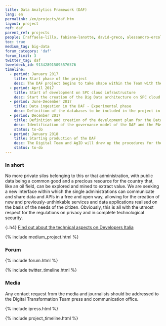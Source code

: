 ```yaml
---
title: Data Analytics Framework (DAF)
lang: en
permalink: /en/projects/daf.htm
layout: project
ref: daf
parent_ref: projects
people: [raffaele-lillo, fabiana-lanotte, david-greco, alessandro-ercolani ]
toc: true
medium_tag: big-data
forum_category: 'daf'
forum_limit: 3
twitter_tag: daf
tweetdeck_id: 913428915095576576
timeline: 
  - period: January 2017 
    title: Start phase of the project 
    desc: The DAF project begins to take shape within the Team with the creation of the group working on the data 
  - period: April 2017 
    title: Start of development on SPC cloud infrastructure 
    desc: Start the creation of the Big Data architecture on SPC cloud lot 1. Opening of the repositories as open source software that is downloadable from the link github.com/teamdigitale/daf 
  - period: June-December 2017 
    title: Data ingestion in the DAF - Experimental phase 
    desc: Definition of the databases to be included in the project in the experimental phase and the commissioning of the extraction and ingestion procedures. Defining the relationships between the DAF manager and the PAs involved in the initiative.
  - period: December 2017 
    title: Definition and creation of the development plan for the Data &amp; Analytics testing phase
    desc: Identification of the governance model of the DAF and the PAs that will be part of the testing phase. Defining the platform architecture and its evolutionary roadmap. Definition of use cases for the development of services for Public Administrations, citizens and business. 
    status: to-do 
  - period: January 2018 
    title: Starting production of the DAF 
    desc: The Digital Team and AgID will draw up the procedures for the future owner of the DAF who will manage the operation and the evolution of the project. The owner of the DAF will take care of the interactions with the PAs to define plans for incorporating their databases and usage cases. From time to time, the PAs will define the data ingestion means and how the DAF is suited to its own activities.
    status: to-do
---
```


### In short 

No more private silos belonging to this or that administration, with public data being a common good and a precious resource for the country that, like an oil field, can be explored and mined to extract value. We are seeking a new interface within which the single administrations can communicate and share data and APIs in a free and open way, allowing for the creation of new and previously-unthinkable services and data applications realised on the basis of the needs of the citizen. Obviously, this is all with the utmost respect for the regulations on privacy and in complete technological security.

{:.h4}
[Find out about the technical aspects on Developers Italia](https://developers.italia.it/it/daf/)

{% include medium_project.html %}

### Forum 

{% include forum.html %}

{% include twitter_timeline.html %}

### Media 

Any contact request from the media and journalists should be addressed to the
Digital Transformation Team press and communication office. 

{% include ipress.html %}
<div id="content-ipress" data-key="01e87bed-f52e-4d6d-af32-c4ea59fd300a" data-lang="en" data-size="100" data-tag="10"></div>
<script type="text/javascript" src="/js/ipress.js"></script>

{% include project_timeline.html %}